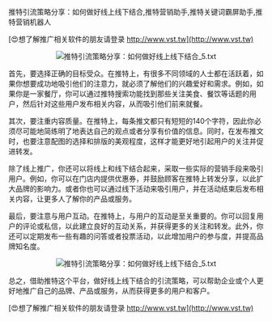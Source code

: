 推特引流策略分享：如何做好线上线下结合,推特营销助手,推特关键词霸屏助手,推特营销机器人

[😍想了解推广相关软件的朋友请登录 http://www.vst.tw](http://www.vst.tw)

 <center><img src="https://vst.tw/MP4/tuiguang/png/1.png" alt="推特引流策略分享：如何做好线上线下结合_5.txt"></center>

首先，要选择正确的目标受众。在推特上，有很多不同领域的人士都在活跃着，如果你想要成功地吸引他们的注意力，就必须了解他们的兴趣爱好和需求。例如，如果你是一家餐厅，你可以通过推特搜索功能找到那些关注美食、餐饮等话题的用户，然后针对这些用户发布相关内容，从而吸引他们前来就餐。

其次，要注重内容质量。在推特上，每条推文都只有短短的140个字符，因此你必须尽可能地简练明了地表达自己的观点或者分享有价值的信息。同时，在发布推文时，也要注意配图的选择和排版的美观程度，这样才能更好地引起用户的关注并促进转发。

除了线上推广，你还可以将线上和线下结合起来，采取一些实际的营销手段来吸引用户。例如，你可以在门店内提供优惠券，并鼓励顾客在推特上转发分享，以此扩大品牌的影响力。或者你也可以通过线下活动来吸引用户，并在活动结束后发布相关内容，让更多人了解你的产品或服务。

最后，要注意与用户互动。在推特上，与用户的互动是至关重要的。你可以回复用户的评论或私信，以此建立良好的互动关系，并获得更多的关注和转发。此外，你还可以定期发布一些有趣的问答或者投票活动，以此增加用户的参与度，并提高品牌知名度。

 <center><img src="https://vst.tw/MP4/tuiguang/png/7.png" alt="推特引流策略分享：如何做好线上线下结合_5.txt"></center>

总之，借助推特这个平台，做好线上线下结合的引流策略，可以帮助企业或个人更好地推广自己的品牌、产品或服务，从而获得更多的用户和客户。

[😍想了解推广相关软件的朋友请登录 http://www.vst.tw](http://www.vst.tw)



